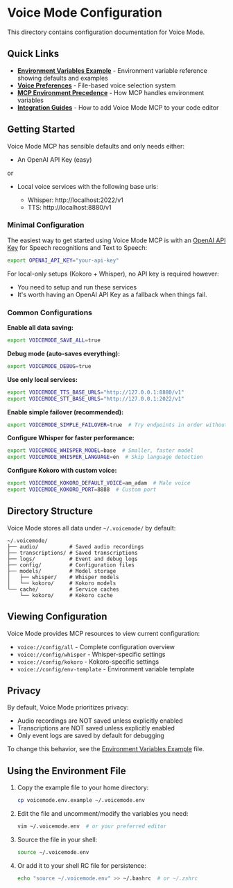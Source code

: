 # Voice Mode Configuration

This directory contains configuration documentation for Voice Mode.

## Quick Links

- **[Environment Variables Example](voicemode.env.example)** - Environment variable reference showing defaults and examples
- **[Voice Preferences](voice-preferences.md)** - File-based voice selection system
- **[MCP Environment Precedence](mcp-env-precedence.md)** - How MCP handles environment variables
- **[Integration Guides](../integrations/README.md)** - How to add Voice Mode MCP to your code editor

## Getting Started

Voice Mode MCP has sensible defaults and only needs either:

- An OpenAI API Key (easy)

or

- Local voice services with the following base urls:

  - Whisper: http://localhost:2022/v1
  - TTS:     http://localhost:8880/v1

### Minimal Configuration

The easiest way to get started using Voice Mode MCP is with an [OpenAI API Key](platform.openai.com) for Speech recognitions and Text to Speech:

```bash
export OPENAI_API_KEY="your-api-key"
```

For local-only setups (Kokoro + Whisper), no API key is required however:

- You need to setup and run these services
- It's worth having an OpenAI API Key as a fallback when things fail.

### Common Configurations

**Enable all data saving:**
```bash
export VOICEMODE_SAVE_ALL=true
```

**Debug mode (auto-saves everything):**
```bash
export VOICEMODE_DEBUG=true
```

**Use only local services:**
```bash
export VOICEMODE_TTS_BASE_URLS="http://127.0.0.1:8880/v1"
export VOICEMODE_STT_BASE_URLS="http://127.0.0.1:2022/v1"
```

**Enable simple failover (recommended):**
```bash
export VOICEMODE_SIMPLE_FAILOVER=true  # Try endpoints in order without health checks
```

**Configure Whisper for faster performance:**
```bash
export VOICEMODE_WHISPER_MODEL=base  # Smaller, faster model
export VOICEMODE_WHISPER_LANGUAGE=en  # Skip language detection
```

**Configure Kokoro with custom voice:**
```bash
export VOICEMODE_KOKORO_DEFAULT_VOICE=am_adam  # Male voice
export VOICEMODE_KOKORO_PORT=8888  # Custom port
```

## Directory Structure

Voice Mode stores all data under `~/.voicemode/` by default:

```
~/.voicemode/
├── audio/          # Saved audio recordings
├── transcriptions/ # Saved transcriptions
├── logs/           # Event and debug logs
├── config/         # Configuration files
├── models/         # Model storage
│   ├── whisper/    # Whisper models
│   └── kokoro/     # Kokoro models
└── cache/          # Service caches
    └── kokoro/     # Kokoro cache
```

## Viewing Configuration

Voice Mode provides MCP resources to view current configuration:

- `voice://config/all` - Complete configuration overview
- `voice://config/whisper` - Whisper-specific settings
- `voice://config/kokoro` - Kokoro-specific settings
- `voice://config/env-template` - Environment variable template

## Privacy

By default, Voice Mode prioritizes privacy:
- Audio recordings are NOT saved unless explicitly enabled
- Transcriptions are NOT saved unless explicitly enabled
- Only event logs are saved by default for debugging

To change this behavior, see the [Environment Variables Example](voicemode.env.example) file.

## Using the Environment File

1. Copy the example file to your home directory:
   ```bash
   cp voicemode.env.example ~/.voicemode.env
   ```

2. Edit the file and uncomment/modify the variables you need:
   ```bash
   vim ~/.voicemode.env  # or your preferred editor
   ```

3. Source the file in your shell:
   ```bash
   source ~/.voicemode.env
   ```

4. Or add it to your shell RC file for persistence:
   ```bash
   echo "source ~/.voicemode.env" >> ~/.bashrc  # or ~/.zshrc
   ```
